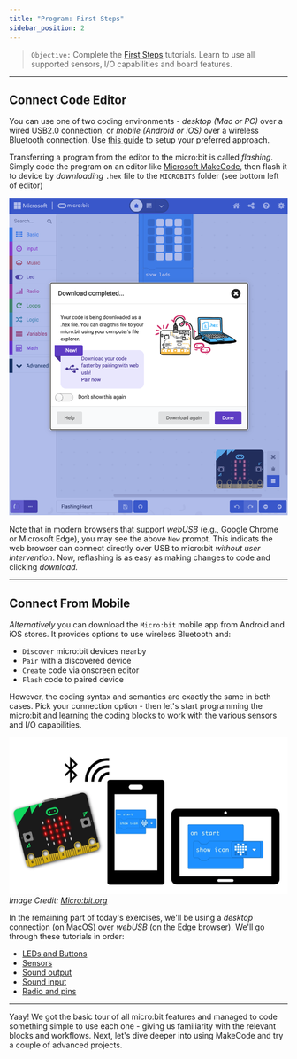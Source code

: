 ```yaml
---
title: "Program: First Steps"
sidebar_position: 2
---
```


> `Objective:` Complete the [First Steps](https://www.microbit.org/get-started/first-steps/introduction/) tutorials. Learn to use all supported sensors, I/O capabilities and board features.

---

## Connect Code Editor

You can use one of two coding environments - _desktop (Mac or PC)_ over a wired USB2.0 connection, or _mobile (Android or iOS)_ over a wireless Bluetooth connection. Use [this guide](https://www.microbit.org/get-started/first-steps/set-up/) to setup your preferred approach.

Transferring a program from the editor to the micro:bit is called _flashing_. Simply code the program on an editor like [Microsoft MakeCode](https://makecode.microbit.org/), then flash it to device by _downloading_ `.hex` file to the `MICROBITS` folder (see bottom left of editor)

![Microbit Kits](/img/flash-webusb.png)

Note that in modern browsers that support _webUSB_ (e.g., Google Chrome or Microsoft Edge), you may see the above `New` prompt. This indicats the web browser can connect directly over USB to micro:bit _without user intervention_. Now, reflashing is as easy as making changes to code and clicking _download._

---

## Connect From Mobile

_Alternatively_ you can download the `Micro:bit` mobile app from Android and iOS stores. It provides options to use wireless Bluetooth and:
 * `Discover` micro:bit devices nearby
 * `Pair` with a discovered device
 * `Create` code via onscreen editor
 * `Flash` code to paired device

However, the coding syntax and semantics are exactly the same in both cases. Pick your connection option - then let's start programming the micro:bit and learning the coding blocks to work with the various sensors and I/O capabilities.

![Microbit Mobile](/img/flash-mobile.png)
_Image Credit: [Micro:bit.org](https://microbit.org/code/)_

In the remaining part of today's exercises, we'll be using a _desktop_ connection (on MacOS) over _webUSB_ (on the Edge browser). We'll go through these tutorials in order:

 * [LEDs and Buttons](https://www.microbit.org/get-started/first-steps/leds-and-buttons/)
 * [Sensors](https://www.microbit.org/get-started/first-steps/sensors/)
 * [Sound output](https://www.microbit.org/get-started/first-steps/sound-output/)
 * [Sound input](https://www.microbit.org/get-started/first-steps/sound-input/)
 * [Radio and pins](https://www.microbit.org/get-started/first-steps/radio-and-pins/)

---

Yaay! We got the basic tour of all micro:bit features and managed to code something simple to use each one - giving us familiarity with the relevant blocks and workflows. Next, let's dive deeper into using MakeCode and try a couple of advanced projects.

